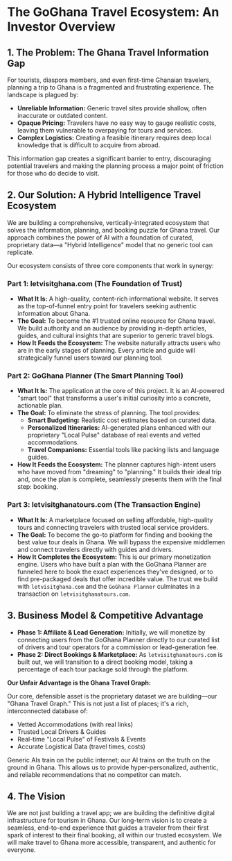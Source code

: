 
# The GoGhana Travel Ecosystem: An Investor Overview

## 1. The Problem: The Ghana Travel Information Gap

For tourists, diaspora members, and even first-time Ghanaian travelers, planning a trip to Ghana is a fragmented and frustrating experience. The landscape is plagued by:

-   **Unreliable Information:** Generic travel sites provide shallow, often inaccurate or outdated content.
-   **Opaque Pricing:** Travelers have no easy way to gauge realistic costs, leaving them vulnerable to overpaying for tours and services.
-   **Complex Logistics:** Creating a feasible itinerary requires deep local knowledge that is difficult to acquire from abroad.

This information gap creates a significant barrier to entry, discouraging potential travelers and making the planning process a major point of friction for those who do decide to visit.

## 2. Our Solution: A Hybrid Intelligence Travel Ecosystem

We are building a comprehensive, vertically-integrated ecosystem that solves the information, planning, and booking puzzle for Ghana travel. Our approach combines the power of AI with a foundation of curated, proprietary data—a "Hybrid Intelligence" model that no generic tool can replicate.

Our ecosystem consists of three core components that work in synergy:

### **Part 1: letvisitghana.com (The Foundation of Trust)**

-   **What It Is:** A high-quality, content-rich informational website. It serves as the top-of-funnel entry point for travelers seeking authentic information about Ghana.
-   **The Goal:** To become the #1 trusted online resource for Ghana travel. We build authority and an audience by providing in-depth articles, guides, and cultural insights that are superior to generic travel blogs.
-   **How It Feeds the Ecosystem:** The website naturally attracts users who are in the early stages of planning. Every article and guide will strategically funnel users toward our planning tool.

### **Part 2: GoGhana Planner (The Smart Planning Tool)**

-   **What It Is:** The application at the core of this project. It is an AI-powered "smart tool" that transforms a user's initial curiosity into a concrete, actionable plan.
-   **The Goal:** To eliminate the stress of planning. The tool provides:
    -   **Smart Budgeting:** Realistic cost estimates based on curated data.
    -   **Personalized Itineraries:** AI-generated plans enhanced with our proprietary "Local Pulse" database of real events and vetted accommodations.
    -   **Travel Companions:** Essential tools like packing lists and language guides.
-   **How It Feeds the Ecosystem:** The planner captures high-intent users who have moved from "dreaming" to "planning." It builds their ideal trip and, once the plan is complete, seamlessly presents them with the final step: booking.

### **Part 3: letvisitghanatours.com (The Transaction Engine)**

-   **What It Is:** A marketplace focused on selling affordable, high-quality tours and connecting travelers with trusted local service providers.
-   **The Goal:** To become the go-to platform for finding and booking the best value tour deals in Ghana. We will bypass the expensive middlemen and connect travelers directly with guides and drivers.
-   **How It Completes the Ecosystem:** This is our primary monetization engine. Users who have built a plan with the GoGhana Planner are funneled here to book the exact experiences they've designed, or to find pre-packaged deals that offer incredible value. The trust we build with `letvisitghana.com` and the `GoGhana Planner` culminates in a transaction on `letvisitghanatours.com`.

## 3. Business Model & Competitive Advantage

-   **Phase 1: Affiliate & Lead Generation:** Initially, we will monetize by connecting users from the GoGhana Planner directly to our curated list of drivers and tour operators for a commission or lead-generation fee.
-   **Phase 2: Direct Bookings & Marketplace:** As `letvisitghanatours.com` is built out, we will transition to a direct booking model, taking a percentage of each tour package sold through the platform.

**Our Unfair Advantage is the Ghana Travel Graph:**

Our core, defensible asset is the proprietary dataset we are building—our "Ghana Travel Graph." This is not just a list of places; it's a rich, interconnected database of:
-   Vetted Accommodations (with real links)
-   Trusted Local Drivers & Guides
-   Real-time "Local Pulse" of Festivals & Events
-   Accurate Logistical Data (travel times, costs)

Generic AIs train on the public internet; our AI trains on the truth on the ground in Ghana. This allows us to provide hyper-personalized, authentic, and reliable recommendations that no competitor can match.

## 4. The Vision

We are not just building a travel app; we are building the definitive digital infrastructure for tourism in Ghana. Our long-term vision is to create a seamless, end-to-end experience that guides a traveler from their first spark of interest to their final booking, all within our trusted ecosystem. We will make travel to Ghana more accessible, transparent, and authentic for everyone.
